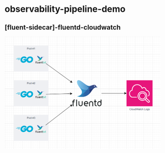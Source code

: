 # observability-pipeline-demo

## [fluent-sidecar]-fluentd-cloudwatch
[![](./[fluentbit-sidecar]-fluentd-cloudwatch/image.png)](./[fluentbit-sidecar]-fluentd-cloudwatch/)
